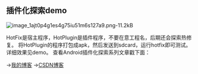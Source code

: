 ## 插件化探索demo
![image_1ajt0p4g1es4g75iu51m6s127a9.png-11.2kB][1]

HotFix是宿主程序，HotPlugin是插件程序，不要在意工程名，后期还会探索热修复。
将HotPlugin的程序打包成apk，然后发送到sdcard，运行hotfix即可测试。详细效果见demo。
查看Android插件化探索系列文章戳下面：

->[我的博客](http://www.maplejaw.com/tags/%E6%8F%92%E4%BB%B6%E5%8C%96%E6%8E%A2%E7%B4%A2/)
->[CSDN博客](http://blog.csdn.net/maplejaw_/article/category/6243921)


  [1]: http://static.zybuluo.com/maplejaw/4p7xlbq84coxk47y3nxguslv/image_1ajt0p4g1es4g75iu51m6s127a9.png

